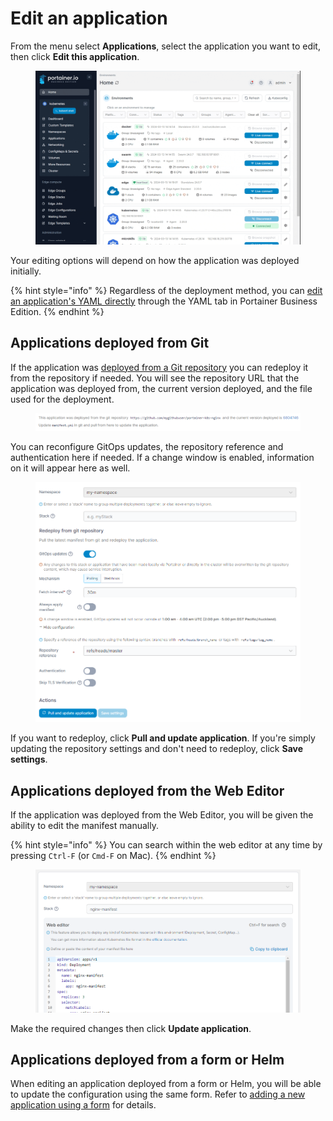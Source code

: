 # Edit an application

From the menu select **Applications**, select the application you want to edit, then click **Edit this application**.

<figure><img src="../../../.gitbook/assets/2.20-kubernetes-applications-edit.gif" alt=""><figcaption></figcaption></figure>

Your editing options will depend on how the application was deployed initially.

{% hint style="info" %}
Regardless of the deployment method, you can [edit an application's YAML directly](inspect.md#yaml-tab) through the YAML tab in Portainer Business Edition.
{% endhint %}

## Applications deployed from Git

If the application was [deployed from a Git repository](manifest.md#repository) you can redeploy it from the repository if needed. You will see the repository URL that the application was deployed from, the current version deployed, and the file used for the deployment.

<figure><img src="../../../.gitbook/assets/2.19-kubernetes-applications-edit-git-info.png" alt=""><figcaption></figcaption></figure>

You can reconfigure GitOps updates, the repository reference and authentication here if needed. If a change window is enabled, information on it will appear here as well.

<figure><img src="../../../.gitbook/assets/2.20-kubernetes-applications-edit-gitops.png" alt=""><figcaption></figcaption></figure>

If you want to redeploy, click **Pull and update application**. If you're simply updating the repository settings and don't need to redeploy, click **Save settings**.

## Applications deployed from the Web Editor

If the application was deployed from the Web Editor, you will be given the ability to edit the manifest manually.&#x20;

{% hint style="info" %}
You can search within the web editor at any time by pressing `Ctrl-F` (or `Cmd-F` on Mac).
{% endhint %}

<figure><img src="../../../.gitbook/assets/2.20-kubernetes-applications-edit-webeditor.png" alt=""><figcaption></figcaption></figure>

Make the required changes then click **Update application**.

## Applications deployed from a form or Helm

When editing an application deployed from a form or Helm, you will be able to update the configuration using the same form. Refer to [adding a new application using a form](add.md) for details.

